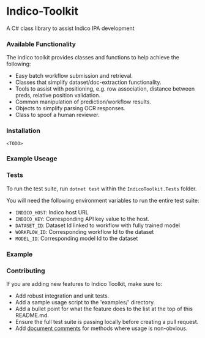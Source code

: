 # Indico-Toolkit
A C# class library to assist Indico IPA development

### Available Functionality
The indico toolkit provides classes and functions to help achieve the following:
* Easy batch workflow submission and retrieval.
* Classes that simplify dataset/doc-extraction functionality.
* Tools to assist with positioning, e.g. row association, distance between preds, relative position validation.
* Common manipulation of prediction/workflow results.
* Objects to simplify parsing OCR responses.
* Class to spoof a human reviewer.

### Installation
```
<TODO>
```

### Example Useage
<TODO>

### Tests
To run the test suite, run `dotnet test` within the `IndicoToolkit.Tests` folder.

You will need the following environment variables to run the entire test suite:
- `INDICO_HOST`: Indico host URL
- `INDICO_KEY`: Corresponding API key value to the host.
- `DATASET_ID`: Dataset Id linked to workflow with fully trained model
- `WORKFLOW_ID`: Corresponding workflow Id to the dataset
- `MODEL_ID`: Corresponding model Id to the dataset

### Example 
<TODO>

### Contributing

If you are adding new features to Indico Toolkit, make sure to:

* Add robust integration and unit tests.
* Add a sample usage script to the 'examples/' directory.
* Add a bullet point for what the feature does to the list at the top of this README.md.
* Ensure the full test suite is passing locally before creating a pull request.
* Add [document comments](https://docs.microsoft.com/en-us/dotnet/csharp/language-reference/language-specification/documentation-comments) for methods where usage is non-obvious.